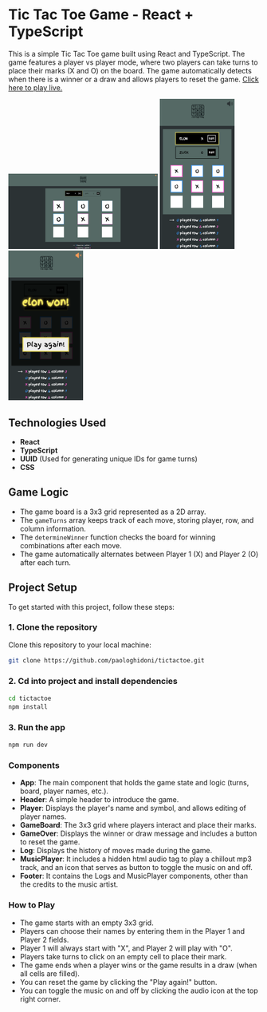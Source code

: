 # Tic Tac Toe Game - React + TypeScript

This is a simple Tic Tac Toe game built using React and TypeScript. The game features a player vs player mode, where two players can take turns to place their marks (X and O) on the board. The game automatically detects when there is a winner or a draw and allows players to reset the game. [Click here to play live.](https://paologhidoni.github.io/tictactoe/)

<div>
  <img src="./public/tictactoe.png" style="max-width: 300px;" />
  <img src="./public/tictactoe-sm.png" style="max-width: 150px;" />
  <img src="./public/tictactoewon-sm.png" style="max-width: 150px;" />
</div>

## Technologies Used

- **React**
- **TypeScript**
- **UUID** (Used for generating unique IDs for game turns)
- **CSS**

## Game Logic

- The game board is a 3x3 grid represented as a 2D array.
- The `gameTurns` array keeps track of each move, storing player, row, and column information.
- The `determineWinner` function checks the board for winning combinations after each move.
- The game automatically alternates between Player 1 (X) and Player 2 (O) after each turn.

## Project Setup

To get started with this project, follow these steps:

### 1. Clone the repository

Clone this repository to your local machine:

```bash
git clone https://github.com/paologhidoni/tictactoe.git
```

### 2. Cd into project and install dependencies

```bash
cd tictactoe
npm install
```

### 3. Run the app

```bash
npm run dev
```

### Components

- **App**: The main component that holds the game state and logic (turns, board, player names, etc.).
- **Header**: A simple header to introduce the game.
- **Player**: Displays the player's name and symbol, and allows editing of player names.
- **GameBoard**: The 3x3 grid where players interact and place their marks.
- **GameOver**: Displays the winner or draw message and includes a button to reset the game.
- **Log**: Displays the history of moves made during the game.
- **MusicPlayer**: It includes a hidden html audio tag to play a chillout mp3 track, and an icon that serves as button to toggle the music on and off.
- **Footer**: It contains the Logs and MusicPlayer components, other than the credits to the music artist.

### How to Play

- The game starts with an empty 3x3 grid.
- Players can choose their names by entering them in the Player 1 and Player 2 fields.
- Player 1 will always start with "X", and Player 2 will play with "O".
- Players take turns to click on an empty cell to place their mark.
- The game ends when a player wins or the game results in a draw (when all cells are filled).
- You can reset the game by clicking the "Play again!" button.
- You can toggle the music on and off by clicking the audio icon at the top right corner.
